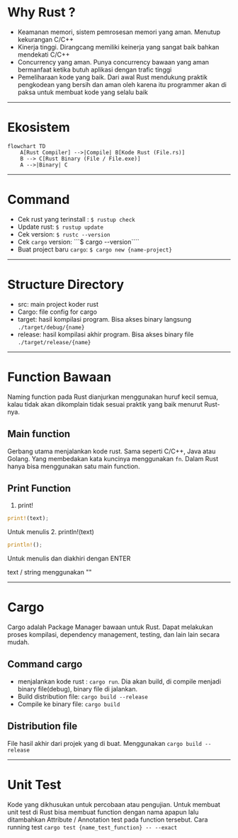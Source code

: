 # Why Rust ?
* Keamanan memori, sistem pemrosesan memori yang aman. Menutup kekurangan C/C++
* Kinerja tinggi. Dirangcang memiliki keinerja yang sangat baik bahkan mendekati C/C++
* Concurrency yang aman. Punya concurrency bawaan yang aman bermanfaat ketika butuh aplikasi dengan trafic tinggi 
* Pemeliharaan kode yang baik. Dari awal Rust mendukung praktik pengkodean yang bersih dan aman oleh karena itu programmer akan di paksa untuk membuat kode yang selalu baik

---
# Ekosistem
```mermaid
flowchart TD
    A[Rust Compiler] -->|Compile| B[Kode Rust (File.rs)]
    B --> C[Rust Binary (File / File.exe)]
    A -->|Binary| C
```
----
# Command
* Cek rust yang terinstall : ```$ rustup check```
* Update rust: ```$ rustup update```
* Cek version: ```$ rustc --version```
* Cek `cargo` version: ```$ cargo --version````
* Buat project baru `cargo`: ```$ cargo new {name-project}```

---
# Structure Directory
* src: main project koder rust
* Cargo: file config for cargo
* target: hasil kompilasi program. Bisa akses binary langsung `./target/debug/{name}`
* release: hasil kompilasi akhir program. Bisa akses binary file `./target/release/{name}`

---
# Function Bawaan
Naming function pada Rust dianjurkan menggunakan huruf kecil semua, kalau tidak akan dikomplain tidak sesuai praktik yang baik menurut Rust-nya.

## Main function
Gerbang utama menjalankan kode rust. Sama seperti C/C++, Java atau Golang. Yang membedakan kata kuncinya menggunakan ```fn```. Dalam Rust hanya bisa menggunakan satu main function.

## Print Function
1. print! 
```rust
print!(text);
```
Untuk menulis
2. println!(text)
```rust
println!();
```
Untuk menulis dan diakhiri dengan ENTER

text / string menggunakan ""

---

# Cargo
Cargo adalah Package Manager bawaan untuk Rust. Dapat melakukan proses kompilasi, dependency management, testing, dan lain lain secara mudah. 

## Command cargo
* menjalankan kode rust : `cargo run`. Dia akan build, di compile menjadi binary file(debug), binary file di jalankan.
* Build distribution file: `cargo build --release`
* Compile ke binary file: `cargo build`

## Distribution file
File hasil akhir dari projek yang di buat. Menggunakan `cargo build --release`

---
# Unit Test
Kode yang dikhusukan untuk percobaan atau pengujian. Untuk membuat unit test di Rust bisa membuat function dengan nama apapun lalu ditambahkan Attribute / Annotation test pada function tersebut. Cara running test `cargo test {name_test_function} -- --exact`